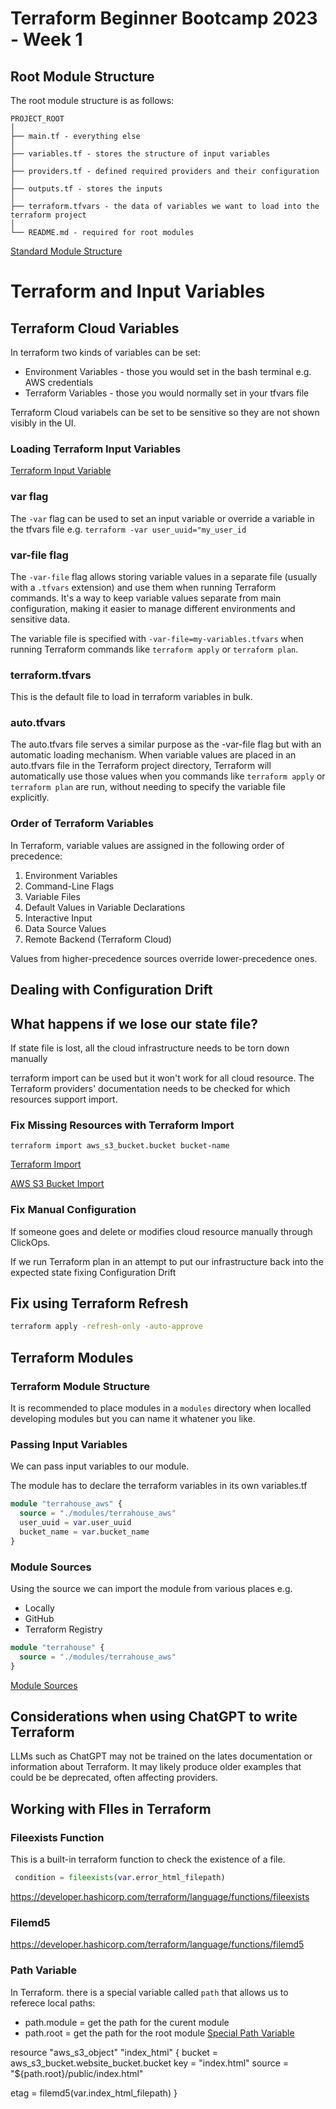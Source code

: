 # Terraform Beginner Bootcamp 2023 - Week 1

## Root Module Structure

The root module structure is as follows:

```
PROJECT_ROOT
│
├── main.tf - everything else
│
├── variables.tf - stores the structure of input variables
│
├── providers.tf - defined required providers and their configuration
│
├── outputs.tf - stores the inputs
│
├── terraform.tfvars - the data of variables we want to load into the terraform project
│
└── README.md - required for root modules
```

[Standard Module Structure](https://developer.hashicorp.com/terraform/language/modules/develop/structure)

# Terraform and Input Variables

## Terraform Cloud Variables

In terraform two kinds of variables can be set:
- Environment Variables - those you would set in the bash terminal e.g. AWS credentials
- Terraform Variables - those you would normally set in your tfvars file

Terraform Cloud variabels can be set to be sensitive so they are not shown visibly in the UI.

### Loading Terraform Input Variables

[Terraform Input Variable](https://developer.hashicorp.com/terraform/language/values/variables)

### var flag

The `-var` flag can be used to set an input variable or override a variable in the tfvars file e.g. `terraform -var user_uuid="my_user_id`

### var-file flag

The `-var-file` flag allows storing variable values in a separate file (usually with a `.tfvars` extension) and use them when running Terraform commands. It's a way to keep variable values separate from main configuration, making it easier to manage different environments and sensitive data. 

The variable file is specified with `-var-file=my-variables.tfvars` when running Terraform commands like `terraform apply` or `terraform plan`.

### terraform.tfvars

This is the default file to load in terraform variables in bulk.

### auto.tfvars

The auto.tfvars file serves a similar purpose as the -var-file flag but with an automatic loading mechanism. 
When variable values are placed in an auto.tfvars file in the Terraform project directory, Terraform will automatically use those values when you commands like `terraform apply` or `terraform plan` are run, without needing to specify the variable file explicitly.

### Order of Terraform Variables

In Terraform, variable values are assigned in the following order of precedence:

1. Environment Variables
1. Command-Line Flags
1. Variable Files
1. Default Values in Variable Declarations
1. Interactive Input
1. Data Source Values
1. Remote Backend (Terraform Cloud)

Values from higher-precedence sources override lower-precedence ones.

## Dealing with Configuration Drift

## What happens if we lose our state file?

If state file is lost, all the cloud infrastructure needs to be torn down manually

terraform import can be used but it won't work for all cloud resource. The Terraform providers' documentation needs to be checked for which resources support import.

### Fix Missing Resources with Terraform Import

`terraform import aws_s3_bucket.bucket bucket-name`

[Terraform Import](https://developer.hashicorp.com/terraform/cli/import)

[AWS S3 Bucket Import](https://registry.terraform.io/providers/hashicorp/aws/latest/docs/resources/s3_bucket)
### Fix Manual Configuration

If someone goes and delete or modifies cloud resource manually through ClickOps.

If we run Terraform plan in an attempt to put our infrastructure back into the expected state fixing Configuration Drift

## Fix using Terraform Refresh

```sh
terraform apply -refresh-only -auto-approve
```
## Terraform Modules

### Terraform Module Structure

It is recommended to place modules in a `modules` directory when localled developing modules but you can name it whatener you like.

### Passing Input Variables

We can pass input variables to our module.

The module has to declare the terraform variables in its own variables.tf

```tf
module "terrahouse_aws" {
  source = "./modules/terrahouse_aws"
  user_uuid = var.user_uuid
  bucket_name = var.bucket_name
}
```

### Module Sources

Using the source we can import the module from various places e.g.
- Locally
- GitHub
- Terraform Registry

```tf
module "terrahouse" {
  source = "./modules/terrahouse_aws"
}
```

[Module Sources](https://developer.hashicorp.com/terraform/language/modules/sources)

## Considerations when using ChatGPT to write Terraform

LLMs such as ChatGPT may not be trained on the lates documentation or information about Terraform.  It may likely produce older examples that could be be deprecated, often affecting providers.

## Working with FIles in Terraform

### Fileexists Function

This is a built-in terraform function to check the existence of a file.

```tf
 condition = fileexists(var.error_html_filepath)
```

https://developer.hashicorp.com/terraform/language/functions/fileexists

### Filemd5

https://developer.hashicorp.com/terraform/language/functions/filemd5

### Path Variable

In Terraform. there is a special variable called `path` that allows us to referece local paths:
- path.module = get the path for the curent module
- path.root = get the path for the root module
[Special Path Variable](https://developer.hashicorp.com/terraform/language/expressions/references)

resource "aws_s3_object" "index_html" {
  bucket = aws_s3_bucket.website_bucket.bucket
  key    = "index.html"
  source = "${path.root}/public/index.html"

  etag = filemd5(var.index_html_filepath)
}

